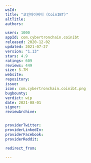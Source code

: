 ```yaml
---
wsId: 
title: "코인아이비티 (CoinIBT)"
altTitle: 
authors:

users: 1000
appId: com.cybertronchain.coinibt
released: 2020-12-02
updated: 2021-07-27
version: "1.13"
stars: 4.9
ratings: 609
reviews: 449
size: 5.7M
website: 
repository: 
issue: 
icon: com.cybertronchain.coinibt.png
bugbounty: 
verdict: wip
date: 2021-08-01
signer: 
reviewArchive:


providerTwitter: 
providerLinkedIn: 
providerFacebook: 
providerReddit: 

redirect_from:

---
```



